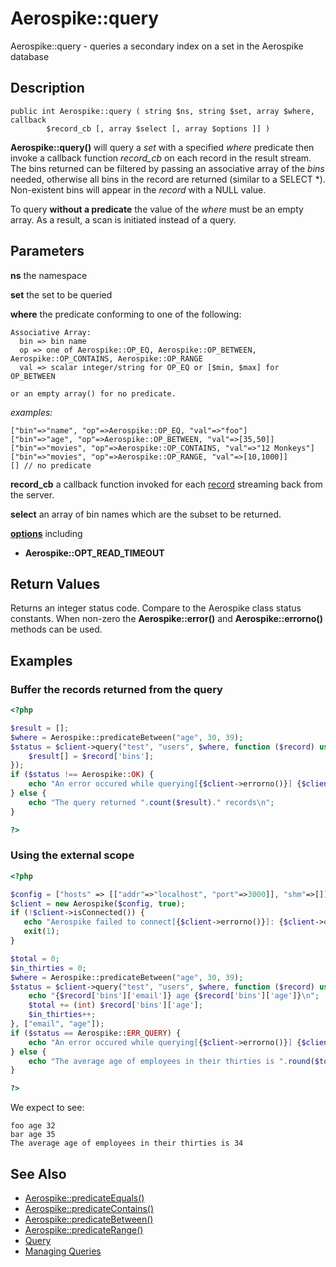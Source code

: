 
# Aerospike::query

Aerospike::query - queries a secondary index on a set in the Aerospike database

## Description

```
public int Aerospike::query ( string $ns, string $set, array $where, callback
        $record_cb [, array $select [, array $options ]] )
```

**Aerospike::query()** will query a *set* with a specified *where* predicate
then invoke a callback function *record_cb* on each record in the result stream.
The bins returned can be filtered by passing an associative array of the *bins*
needed, otherwise all bins in the record are returned (similar to a SELECT \*).
Non-existent bins will appear in the *record* with a NULL value.

To query **without a predicate** the value of the *where* must be an empty
array. As a result, a scan is initiated instead of a query.

## Parameters

**ns** the namespace

**set** the set to be queried

**where** the predicate conforming to one of the following:
```
Associative Array:
  bin => bin name
  op => one of Aerospike::OP_EQ, Aerospike::OP_BETWEEN, Aerospike::OP_CONTAINS, Aerospike::OP_RANGE
  val => scalar integer/string for OP_EQ or [$min, $max] for OP_BETWEEN

or an empty array() for no predicate.
```

*examples:*
```
["bin"=>"name", "op"=>Aerospike::OP_EQ, "val"=>"foo"]
["bin"=>"age", "op"=>Aerospike::OP_BETWEEN, "val"=>[35,50]]
["bin"=>"movies", "op"=>Aerospike::OP_CONTAINS, "val"=>"12 Monkeys"]
["bin"=>"movies", "op"=>Aerospike::OP_RANGE, "val"=>[10,1000]]
[] // no predicate
```

**record_cb** a callback function invoked for each [record](aerospike_get.md#parameters) streaming back from the server.

**select** an array of bin names which are the subset to be returned.

**[options](aerospike.md)** including
- **Aerospike::OPT_READ_TIMEOUT**

## Return Values

Returns an integer status code.  Compare to the Aerospike class status
constants.  When non-zero the **Aerospike::error()** and
**Aerospike::errorno()** methods can be used.

## Examples

### Buffer the records returned from the query

```php
<?php

$result = [];
$where = Aerospike::predicateBetween("age", 30, 39);
$status = $client->query("test", "users", $where, function ($record) use (&$result) {
    $result[] = $record['bins'];
});
if ($status !== Aerospike::OK) {
    echo "An error occured while querying[{$client->errorno()}] {$client->error()}\n";
} else {
    echo "The query returned ".count($result)." records\n";
}

?>
```


### Using the external scope

```php
<?php

$config = ["hosts" => [["addr"=>"localhost", "port"=>3000]], "shm"=>[]];
$client = new Aerospike($config, true);
if (!$client->isConnected()) {
   echo "Aerospike failed to connect[{$client->errorno()}]: {$client->error()}\n";
   exit(1);
}

$total = 0;
$in_thirties = 0;
$where = Aerospike::predicateBetween("age", 30, 39);
$status = $client->query("test", "users", $where, function ($record) use (&$total, &$in_thirties) {
    echo "{$record['bins']['email']} age {$record['bins']['age']}\n";
    $total += (int) $record['bins']['age'];
    $in_thirties++;
}, ["email", "age"]);
if ($status == Aerospike::ERR_QUERY) {
    echo "An error occured while querying[{$client->errorno()}] {$client->error()}\n";
} else {
    echo "The average age of employees in their thirties is ".round($total / $in_thirties)."\n";
}

?>
```

We expect to see:

```
foo age 32
bar age 35
The average age of employees in their thirties is 34
```

## See Also

- [Aerospike::predicateEquals()](aerospike_predicateequals.md)
- [Aerospike::predicateContains()](aerospike_predicatecontains.md)
- [Aerospike::predicateBetween()](aerospike_predicatebetween.md)
- [Aerospike::predicateRange()](aerospike_predicaterange.md)
- [Query](http://www.aerospike.com/docs/guide/query.html)
- [Managing Queries](http://www.aerospike.com/docs/operations/manage/queries/index.html)

